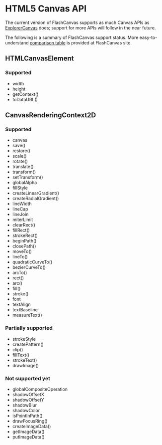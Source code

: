 # HTML5 Canvas API #

The current version of FlashCanvas supports as much Canvas APIs as
[ExplorerCanvas](http://code.google.com/p/explorercanvas/) does;
support for more APIs will follow in the near future.

The following is a summary of FlashCanvas support status.
More easy-to-understand
[comparison table](http://flashcanvas.net/docs/canvas-api)
is provided at FlashCanvas site.


## HTMLCanvasElement ##

### Supported ###

  * width
  * height
  * getContext()
  * toDataURL()


## CanvasRenderingContext2D ##

### Supported ###

  * canvas
  * save()
  * restore()
  * scale()
  * rotate()
  * translate()
  * transform()
  * setTransform()
  * globalAlpha
  * fillStyle
  * createLinearGradient()
  * createRadialGradient()
  * lineWidth
  * lineCap
  * lineJoin
  * miterLimit
  * clearRect()
  * fillRect()
  * strokeRect()
  * beginPath()
  * closePath()
  * moveTo()
  * lineTo()
  * quadraticCurveTo()
  * bezierCurveTo()
  * arcTo()
  * rect()
  * arc()
  * fill()
  * stroke()
  * font
  * textAlign
  * textBaseline
  * measureText()

### Partially supported ###

  * strokeStyle
  * createPattern()
  * clip()
  * fillText()
  * strokeText()
  * drawImage()

### Not supported yet ###

  * globalCompositeOperation
  * shadowOffsetX
  * shadowOffsetY
  * shadowBlur
  * shadowColor
  * isPointInPath()
  * drawFocusRing()
  * createImageData()
  * getImageData()
  * putImageData()